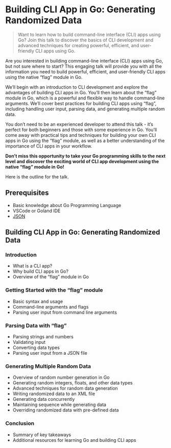# Building CLI App in Go: Generating Randomized Data

> Want to learn how to build command-line interface (CLI) apps using Go? Join this talk to discover the basics of CLI development and advanced techniques for creating powerful, efficient, and user-friendly CLI apps using Go.

Are you interested in building command-line interface (CLI) apps using Go, but not sure where to start? This engaging talk will provide you with all the information you need to build powerful, efficient, and user-friendly CLI apps using the native “flag” module in Go.

We’ll begin with an introduction to CLI development and explore the advantages of building CLI apps in Go. You’ll then learn about the “flag” module in Go, which is a powerful and flexible way to handle command-line arguments. We’ll cover best practices for building CLI apps using “flag”, including handling user input, parsing data, and generating multiple random data.

You don’t need to be an experienced developer to attend this talk - it’s perfect for both beginners and those with some experience in Go. You’ll come away with practical tips and techniques for building your own CLI apps in Go using the “flag” module, as well as a better understanding of the importance of CLI apps in your workflow.

**Don’t miss this opportunity to take your Go programming skills to the next level and discover the exciting world of CLI app development using the native “flag” module in Go!**

Here is the outline for the talk.

## Prerequisites
* Basic knowledge about Go Programming Language
* VSCode or Goland IDE
* [JSON](https://www.json.org/json-en.html)

## Building CLI App in Go: Generating Randomized Data
### Introduction
* What is a CLI app?
* Why build CLI apps in Go?
* Overview of the “flag” module in Go

### Getting Started with the “flag” module
* Basic syntax and usage
* Command-line arguments and flags
* Parsing user input from command line arguments

### Parsing Data with “flag”
* Parsing strings and numbers
* Validating input
* Converting data types
* Parsing user input from a JSON file

### Generating Multiple Random Data
* Overview of random number generation in Go
* Generating random integers, floats, and other data types
* Advanced techniques for random data generation
* Writing randomized data to an XML file
* Generating data concurrently
* Maintaining sequence while generating data
* Overriding randomized data with pre-defined data

### Conclusion
* Summary of key takeaways
* Additional resources for learning Go and building CLI apps